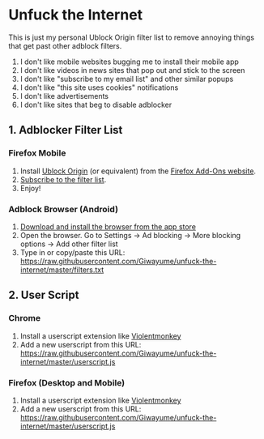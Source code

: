 # Unfuck the Internet
This is just my personal Ublock Origin filter list to remove annoying things that get past other adblock filters.

1. I don't like mobile websites bugging me to install their mobile app
2. I don't like videos in news sites that pop out and stick to the screen
3. I don't like "subscribe to my email list" and other similar popups
4. I don't like "this site uses cookies" notifications
5. I don't like advertisements
6. I don't like sites that beg to disable adblocker

## 1. Adblocker Filter List

### Firefox Mobile

1. Install [Ublock Origin](https://addons.mozilla.org/en-US/firefox/addon/ublock-origin/?src=search) (or equivalent) from the [Firefox Add-Ons website](https://addons.mozilla.org/).
2. [Subscribe to the filter list](https://raw.githubusercontent.com/Giwayume/unfuck-the-internet/master/filters.txt).
3. Enjoy!

### Adblock Browser (Android)

1. [Download and install the browser from the app store](https://play.google.com/store/apps/details?id=org.adblockplus.browser)
2. Open the browser. Go to Settings -> Ad blocking -> More blocking options -> Add other filter list
3. Type in or copy/paste this URL: https://raw.githubusercontent.com/Giwayume/unfuck-the-internet/master/filters.txt

## 2. User Script

### Chrome

1. Install a userscript extension like [Violentmonkey](https://chrome.google.com/webstore/detail/violentmonkey/jinjaccalgkegednnccohejagnlnfdag?hl=en)
2. Add a new userscript from this URL: https://raw.githubusercontent.com/Giwayume/unfuck-the-internet/master/userscript.js

### Firefox (Desktop and Mobile)

1. Install a userscript extension like [Violentmonkey](https://addons.mozilla.org/en-US/firefox/addon/violentmonkey/)
2. Add a new userscript from this URL: https://raw.githubusercontent.com/Giwayume/unfuck-the-internet/master/userscript.js
